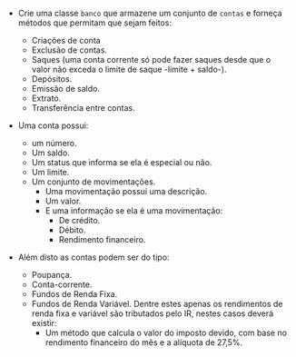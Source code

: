 - Crie uma classe `banco` que armazene um conjunto de `contas` e forneça métodos que permitam que sejam feitos:
  - Criações de conta
  - Exclusão de contas.
  - Saques (uma conta corrente só pode fazer saques desde que o valor não exceda o limite de saque -limite + saldo-).
  - Depósitos.
  - Emissão de saldo.
  - Extrato.
  - Transferência entre contas.

- Uma conta possui:
  - um número.
  - Um saldo.
  - Um status que informa se ela é especial ou não.
  - Um limite.
  - Um conjunto de movimentações.
    - Uma movimentação possui uma descrição.
    - Um valor.
    - E uma informação se ela é uma movimentação:
      - De crédito.
      - Débito.
      - Rendimento financeiro. 

- Além disto as contas podem ser do tipo: 
  - Poupança.
  - Conta-corrente.
  - Fundos de Renda Fixa.
  - Fundos de Renda Variável.
  Dentre estes apenas os rendimentos de renda fixa e variável são tributados pelo IR, nestes casos deverá existir:
    - Um método que calcula o valor do imposto devido, com base no rendimento financeiro do mês e a alíquota de 27,5%.
